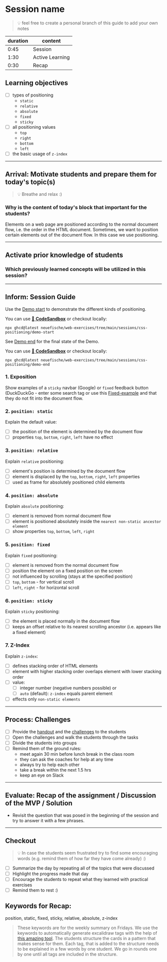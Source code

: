 # Session name

> 💡 feel free to create a personal branch of this guide to add your own notes

| duration | content         |
| -------- | --------------- |
| 0:45     | Session         |
| 1:30     | Active Learning |
| 0:30     | Recap           |

## Learning objectives

- [ ] types of positioning
  - `static`
  - `relative`
  - `absolute`
  - `fixed`
  - `sticky`
- [ ] all positioning values
  - `top`
  - `right`
  - `bottom`
  - `left`
- [ ] the basic usage of `z-index`

---

## Arrival: Motivate students and prepare them for today's topic(s)

> 💡 Breathe and relax :)

### Why is the content of today's block that important for the students?

Elements on a web page are positioned according to the normal document flow, i.e. the order in the
HTML document. Sometimes, we want to position certain elements out of the document flow. In this
case we use positioning.

---

## Activate prior knowledge of students

### Which previously learned concepts will be utilized in this session?

---

## Inform: Session Guide

Use the [Demo start](https://github.com/neuefische/web-exercises/tree/main/sessions/css-positioning/demo-start) to
demonstrate the different kinds of positioning.

You can use [🔗 **CodeSandbox**](https://codesandbox.io/s/github/neuefische/web-exercises/tree/main/sessions/css-positioning/demo-start) or checkout locally:

```
npx ghcd@latest neuefische/web-exercises/tree/main/sessions/css-positioning/demo-start
```

See [Demo end](https://github.com/neuefische/web-exercises/tree/main/sessions/css-positioning/demo-end) for the final state of the Demo.

You can use [🔗 **CodeSandbox**](https://codesandbox.io/s/github/neuefische/web-exercises/tree/main/sessions/css-positioning/demo-end) or checkout locally:

```
npx ghcd@latest neuefische/web-exercises/tree/main/sessions/css-positioning/demo-end
```

### 1. Exposition

Show examples of a `sticky` navbar (Google) or `fixed` feedback button (DuckDuckGo - enter some
search tag or use this [Fixed-example](https://davidwalsh.name/demo/css-fixed-position.php) and that
they do not fit into the document flow.

### 2. `position: static`

Explain the default value:

- [ ] the position of the element is determined by the document flow
- [ ] properties `top`, `bottom`, `right`, `left` have no effect

### 3. `position: relative`

Explain `relative` positioning:

- [ ] element's position is determined by the document flow
- [ ] element is displaced by the `top`, `bottom`, `right`, `left` properties
- [ ] used as frame for absolutely positioned child elements

### 4. `position: absolute`

Explain `absolute` positioning:

- [ ] element is removed from normal document flow
- [ ] element is positioned absolutely inside the `nearest non-static ancestor element`
- [ ] show properties `top`, `bottom`, `left`, `right`

### 5. `position: fixed`

Explain `fixed` positioning:

- [ ] element is removed from the normal document flow
- [ ] position the element on a fixed position on the screen
- [ ] not influenced by scrolling (stays at the specified position)
- [ ] `top`, `bottom` - for vertical scroll
- [ ] `left`, `right` - for horizontal scroll

### 6. `position: sticky`

Explain `sticky` positioning:

- [ ] the element is placed normally in the document flow
- [ ] keeps an offset relative to its nearest scrolling ancestor (i.e. appears like a fixed element)

### 7. Z-Index

Explain `z-index`:

- [ ] defines stacking order of HTML elements
- [ ] element with higher stacking order overlaps element with lower stacking order
- [ ] value:
  - [ ] integer number (negative numbers possible) or
  - [ ] `auto` (default): `z-index` equals parent element
- [ ] effects only `non-static elements`

---

## Process: Challenges

- [ ] Provide the [handout](css-positioning.md) and the [challenges](challenges-css-positioning.md)
      to the students
- [ ] Open the challenges and walk the students through the tasks
- [ ] Divide the students into groups
- [ ] Remind them of the ground rules:
  - meet again 30 min before lunch break in the class room
  - they can ask the coaches for help at any time
  - always try to help each other
  - take a break within the next 1.5 hrs
  - keep an eye on Slack

---

## Evaluate: Recap of the assignment / Discussion of the MVP / Solution

- Revisit the question that was posed in the beginning of the session and try to answer it with a
  few phrases.

---

## Checkout

> 💡 In case the students seem frustrated try to find some encouraging words (e.g. remind them of
> how far they have come already) :)

- [ ] Summarize the day by repeating all of the topics that were discussed
- [ ] Highlight the progress made that day
- [ ] Encourage the students to repeat what they learned with practical exercises
- [ ] Remind them to rest :)

## Keywords for Recap:

position, static, fixed, sticky, relative, absolute, z-index

> These keywords are for the weekly summary on Fridays. We use the keywords to automatically
> generate excalidraw tags with the help of
> [this amazing tool](https://github.com/F-Kirchhoff/tag-cloud-generator). The students structure
> the cards in a pattern that makes sense for them. Each tag, that is added to the structure needs
> to be explained in a few words by one student. We go in rounds one by one until all tags are
> included in the structure.
